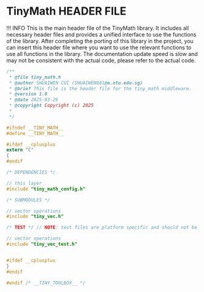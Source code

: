 # TinyMath HEADER FILE

!!! INFO
    This is the main header file of the TinyMath library. It includes all necessary header files and provides a unified interface to use the functions of the library. After completing the porting of this library in the project, you can insert this header file where you want to use the relevant functions to use all functions in the library. The documentation update speed is slow and may not be consistent with the actual code, please refer to the actual code.

```c
/**
 * @file tiny_math.h
 * @author SHUAIWEN CUI (SHUAIWEN001@e.ntu.edu.sg)
 * @brief This file is the header file for the tiny_math middleware.
 * @version 1.0
 * @date 2025-03-26
 * @copyright Copyright (c) 2025
 *
 */

#ifndef __TINY_MATH__
#define __TINY_MATH__

#ifdef __cplusplus
extern "C"
{
#endif

/* DEPENDENCIES */

// this layer
#include "tiny_math_config.h"

/* SUBMODULES */

// vector operations
#include "tiny_vec.h"

/* TEST */ // NOTE: test files are platform specific and should not be included in the library

// vector operations
#include "tiny_vec_test.h"


#ifdef __cplusplus
}
#endif

#endif /* __TINY_TOOLBOX__ */
```